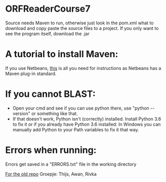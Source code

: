 # ORFReaderCourse7

Source needs Maven to run, otherwise just look in the pom.xml what to download and copy paste the source files to a project.
If you only want to see the program itself, download the .jar

# A tutorial to install Maven:
If you use Netbeans, <a href="https://youtu.be/3ODSQ0EpoQI?list=LLIf5VI5xhBnqfYTVi7Gz2cg">this</a> is all you need for instructions as Netbeans has a Maven plug-in standard.

# If you cannot BLAST:
- Open your cmd and see if you can use python there, use "python --version" or something like that.
- If that doesn't work, Python isn't (correctly) installed. 
Install Python 3.6 to fix it or if you already have Python 3.6 installed: In Windows you can manually add Python to your Path variables to fix it that way.

# Errors when running:
Errors get saved in a "ERRORS.txt" file in the working directory

<a href="https://github.com/youixentoo/ORFReaderCourse7OLD">For the old repo</a>
Groepje: Thijs, Awan, Rivka
